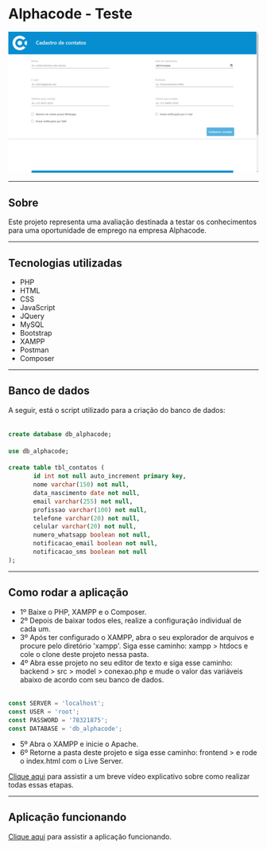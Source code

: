 # Alphacode - Teste

![](./frontend/img/projeto.png)

---

## Sobre

Este projeto representa uma avaliação destinada a testar os conhecimentos para uma oportunidade de emprego na empresa Alphacode.

---

## Tecnologias utilizadas

- PHP
- HTML
- CSS
- JavaScript
- JQuery 
- MySQL
- Bootstrap
- XAMPP
- Postman
- Composer

---

## Banco de dados

A seguir, está o script utilizado para a criação do banco de dados:

```sql

create database db_alphacode;

use db_alphacode;

create table tbl_contatos (
       id int not null auto_increment primary key,
       nome varchar(150) not null,
       data_nascimento date not null,
       email varchar(255) not null,
       profissao varchar(100) not null,
       telefone varchar(20) not null,
       celular varchar(20) not null,
       numero_whatsapp boolean not null,
       notificacao_email boolean not null,
       notificacao_sms boolean not null
);

```

---

## Como rodar a aplicação

- 1º Baixe o PHP, XAMPP e o Composer.
- 2º Depois de baixar todos eles, realize a configuração individual de cada um.
- 3º Após ter configurado o XAMPP, abra o seu explorador de arquivos e procure pelo diretório 'xampp'. Siga esse caminho: xampp > htdocs e cole o clone deste projeto nessa pasta.
- 4º Abra esse projeto no seu editor de texto e siga esse caminho: backend > src > model > conexao.php e mude o valor das variáveis abaixo de acordo com seu banco de dados.

```javascript

const SERVER = 'localhost';
const USER = 'root';
const PASSWORD = '78321875';
const DATABASE = 'db_alphacode';

```

- 5º Abra o XAMPP e inicie o Apache.
- 6º Retorne a pasta deste projeto e siga esse caminho: frontend > e rode o index.html com o Live Server.

[Clique aqui](https://drive.google.com/file/d/1HMIG9B1wthFrjMwazmuyz0EI85urmYUA/view?usp=sharing) para assistir a um breve vídeo explicativo sobre como realizar todas essas etapas.

---


## Aplicação funcionando

[Clique aqui](https://drive.google.com/file/d/1MQIM-LZtLToh7V5GBUgi1rksxKaV_647/view?usp=sharing) para assistir a aplicação funcionando.